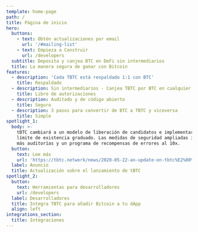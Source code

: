 ```yaml
---
template: home-page
path: /
title: Página de inicio
hero:
  buttons:
    - text: Obtén actualizaciones por email
      url: '/#mailing-list'
    - text: Empieza a Construir
      url: /developers
  subtitle: Deposita y canjea BTC en DeFi sin intermediarios
  title: La manera segura de ganar con Bitcoin
features:
  - description: 'Cada TBTC está respaldado 1:1 con BTC'
    title: Respaldado
  - description: Sin intermediarios - Canjea TBTC por BTC en cualquier momento
    title: Libre de autorizaciones
  - description: Auditado y de código abierto
    title: Seguro
  - description: 3 pasos para convertir de BTC a TBTC y viceversa
    title: Simple
spotlight_1:
  body: >-
    tBTC cambiará a un modelo de liberación de candidatos e implementará un
    límite de existencia graduado. Las medidas de seguridad ampliadas incluirán
    más auditorías y un programa de recompensas de errores al 10x.
  button:
    text: Lee más
    url: 'https://tbtc.network/news/2020-05-22-an-update-on-tbtc%E2%80%99s-launch/'
  label: Anuncio
  title: Actualización sobre el lanzamiento de tBTC
spotlight_2:
  button:
    text: Herramientas para desarrolladores
    url: /developers
  label: Desarrolladores
  title: Integra TBTC para añadir Bitcoin a tu dApp
  align: left
integrations_section:
  title: Integraciones
---
```


